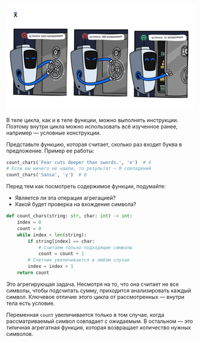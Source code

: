 ![Условия внутри цикла](./assets/conditions-inside-loops.png)

В теле цикла, как и в теле функции, можно выполнять инструкции. Поэтому внутри цикла можно использовать всё изученное ранее, например — условные конструкции.

Представьте функцию, которая считает, сколько раз входит буква в предложение. Пример ее работы:

```python
count_chars('Fear cuts deeper than swords.', 'e')  # 4
# Если вы ничего не нашли, то результат — 0 совпадений
count_chars('Sansa', 'y')  # 0
```

Перед тем как посмотреть содержимое функции, подумайте:

* Является ли эта операция агрегацией?
* Какой будет проверка на вхождение символа?

```python
def count_chars(string: str, char: int) -> int:
    index = 0
    count = 0
    while index < len(string):
        if string[index] == char:
            # Считаем только подходящие символы
            count = count + 1
        # Счетчик увеличивается в любом случае
        index = index + 1
    return count
```

Это агрегирующая задача. Несмотря на то, что она считает не все символы, чтобы подсчитать сумму, приходится анализировать каждый символ. Ключевое отличие этого цикла от рассмотренных — внутри тела есть условие.

Переменная `count` увеличивается только в том случае, когда рассматриваемый символ совпадает с ожидаемым. В остальном — это типичная агрегатная функция, которая возвращает количество нужных символов.
